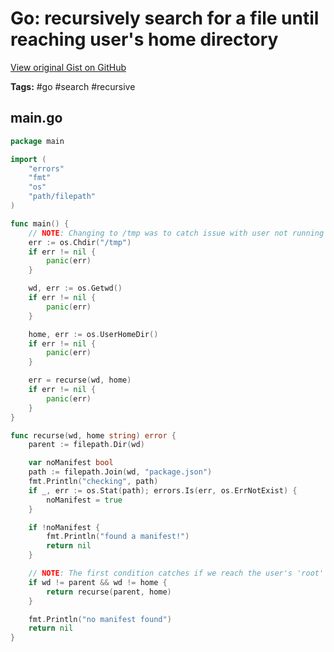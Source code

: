 # Go: recursively search for a file until reaching user's home directory 

[View original Gist on GitHub](https://gist.github.com/Integralist/1e9df4944e366e46471953864858ff7e)

**Tags:** #go #search #recursive

## main.go

```go
package main

import (
	"errors"
	"fmt"
	"os"
	"path/filepath"
)

func main() {
	// NOTE: Changing to /tmp was to catch issue with user not running under HOME.
	err := os.Chdir("/tmp")
	if err != nil {
		panic(err)
	}

	wd, err := os.Getwd()
	if err != nil {
		panic(err)
	}

	home, err := os.UserHomeDir()
	if err != nil {
		panic(err)
	}

	err = recurse(wd, home)
	if err != nil {
		panic(err)
	}
}

func recurse(wd, home string) error {
	parent := filepath.Dir(wd)

	var noManifest bool
	path := filepath.Join(wd, "package.json")
	fmt.Println("checking", path)
	if _, err := os.Stat(path); errors.Is(err, os.ErrNotExist) {
		noManifest = true
	}

	if !noManifest {
		fmt.Println("found a manifest!")
		return nil
	}

	// NOTE: The first condition catches if we reach the user's 'root' directory.
	if wd != parent && wd != home {
		return recurse(parent, home)
	}

	fmt.Println("no manifest found")
	return nil
}
```


